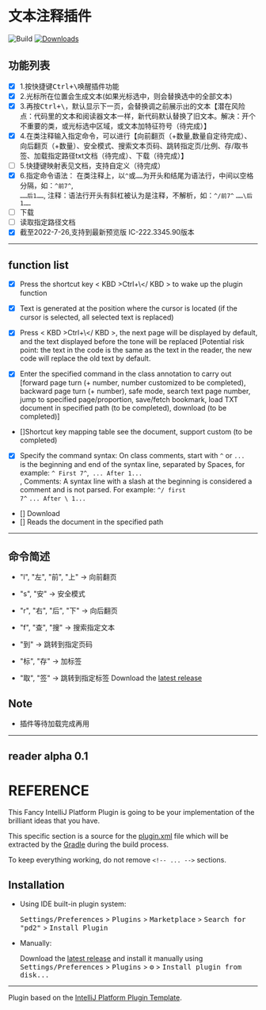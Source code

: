 # 文本注释插件

![Build](https://github.com/boheastill/pd2/workflows/Build/badge.svg)
[![Downloads](https://img.shields.io/jetbrains/plugin/d/PLUGIN_ID.svg)](https://plugins.jetbrains.com/plugin/PLUGIN_ID)

## 功能列表

- [x] 1.按快捷键<kbd>Ctrl+\\</kbd>唤醒插件功能
- [x] 2.光标所在位置会生成文本(如果光标选中，则会替换选中的全部文本)
- [x] 3.再按<kbd>Ctrl+\\</kbd>，默认显示下一页，会替换调之前展示出的文本【潜在风险点：代码里的文本和阅读器文本一样，新代码默认替换了旧文本。解决：开个不重要的类，或光标选中区域，或文本加特征符号（待完成）】
- [x] 4.在类注释输入指定命令，可以进行【向前翻页（+数量,数量自定待完成）、向后翻页（+数量）、安全模式、搜索文本页码、跳转指定页/比例、存/取书签、加载指定路径txt文档（待完成）、下载（待完成）】
- [ ] 5.快捷键映射表见文档，支持自定义（待完成）
- [x] 6.指定命令语法：
  在类注释上，以<code>^</code>或<code>……</code>为开头和结尾为语法行，中间以空格分隔，如：<code>^前7^</code>,<code>
  ……后1……</code>,
  注释：语法行开头有斜杠被认为是注释，不解析，如：<code>^/前7^</code> <code>……\后1……</code>
- [ ]  下载
- [ ]  读取指定路径文档
- [x] 截至2022-7-26,支持到最新预览版 IC-222.3345.90版本

- ---

## function list

- [x]  Press the shortcut key < KBD >Ctrl+\\</ KBD > to wake up the plugin function

- [x] Text is generated at the position where the cursor is located (if the cursor is selected, all selected text is
  replaced)
- [x]  Press < KBD >Ctrl+\\</ KBD >, the next page will be displayed by default, and the text displayed before the tone
  will be replaced [Potential risk point: the text in the code is the same as the text in the reader, the new code
  will replace the old text by default.
- [x] Enter the specified command in the class annotation to carry
  out [forward page turn (+ number, number customized to be completed), backward page turn (+ number), safe mode, search text page number, jump to specified page/proportion, save/fetch bookmark, load TXT document in specified path (to be completed), download (to be completed)]

- []Shortcut key mapping table see the document, support custom (to be completed)
- [x]  Specify the command syntax:
  On class comments, start with <code>^</code> or <code>... </code> is the beginning and end of the syntax line,
  separated by Spaces, for example: <code>^ First 7^</code>,<code>
  ... After 1... </code>,
  Comments: A syntax line with a slash at the beginning is considered a comment and is not parsed. For
  example: <code>^/ first 7^</code> <code>... After \ 1... </code>
- [] Download
- [] Reads the document in the specified path

---

## 命令简述

- "l", "左", "前", "上" -> 向前翻页

- "s", "安" -> 安全模式

- "r", "右", "后", "下" -> 向后翻页

- "f", "查", "搜" -> 搜索指定文本

- "到" -> 跳转到指定页码

- "标", "存" -> 加标签

- "取", "签" -> 跳转到指定标签
  Download the [latest release](https://github.com/boheastill/pd2/releases/latest)

## Note

- 插件等待加载完成再用

---
reader alpha 0.1
----------------

# REFERENCE

<!-- Plugin description -->
This Fancy IntelliJ Platform Plugin is going to be your implementation of the brilliant ideas that you have.

This specific section is a source for the [plugin.xml](/src/main/resources/META-INF/plugin.xml) file which will be
extracted by the [Gradle](/build.gradle.kts) during the build process.

To keep everything working, do not remove `<!-- ... -->` sections.
<!-- Plugin description end -->

## Installation

- Using IDE built-in plugin system:

  <kbd>Settings/Preferences</kbd> > <kbd>Plugins</kbd> > <kbd>Marketplace</kbd> > <kbd>Search for "pd2"</kbd> >
  <kbd>Install Plugin</kbd>

- Manually:

  Download the [latest release](https://github.com/boheastill/pd2/releases/latest) and install it manually using
  <kbd>Settings/Preferences</kbd> > <kbd>Plugins</kbd> > <kbd>⚙️</kbd> > <kbd>Install plugin from disk...</kbd>

---
Plugin based on the [IntelliJ Platform Plugin Template][template].

[template]: https://github.com/JetBrains/intellij-platform-plugin-template
